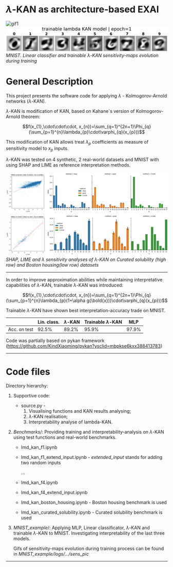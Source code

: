 # $\lambda$-KAN as architecture-based EXAI

![gif1](mnist_example/logs/MnistLR/lightning_logs/version_0/sens_pic/MnistLR.gif)
![gif2](mnist_example/logs/Mnist_tlmdSplineKAN/lightning_logs/version_0/sens_pic/tlmdSplineKAN.gif)
_MNIST. Linear classifier and trainable $\lambda$-KAN sensitivity-maps evolution during training_

# General Description
This project presents the software code for applying $\lambda$ - Kolmogorov-Arnold networks ($\lambda$-KAN).

$\lambda$-KAN is modification of KAN, based on Kahane`s version of Kolmogorov-Arnold theorem:

$$f(x_{1},\cdot\cdot\cdot, x_{n})=\sum_{q=1}^{2n+1}\Phi_{q}(\sum_{p=1}^{n}\lambda_{p}\cdot\varphi_{q}(x_{p}))$$

This modification of KAN allows treat $\lambda_{p}$ coefficients as measure of sensitivity model to $x_{p}$ inputs.

$\lambda$-KAN was tested on 4 synthetic, 2 real-world datasets and MNIST with using SHAP and LIME as reference interpretation methods.

![pic1](pictures/Pic1.png)
*SHAP, LIME and $\lambda$ sensitivity analyses of $\lambda$-KAN on Curated solubility (high row) and Boston housing(low row) datasets*


---
In order to improve approximation abilities while maintaining interpretative capabilities of $\lambda$-KAN, trainable $\lambda$-KAN was introduced:

$$f(x_{1},\cdot\cdot\cdot, x_{n})=\sum_{q=1}^{2n+1}\Phi_{q}(\sum_{p=1}^{n}\lambda_{p}(1+\alpha g(\bold{x}))\cdot\varphi_{q}(x_{p}))$$


Trainable $\lambda$-KAN have shown best interpretation-accuracy trade on MNIST.

|  | Lin. class. | $\lambda$-KAN | Trainable $\lambda$-KAN | MLP |
|--|-------------|---------------|-------------------------|-----|
| Acc. on test | 92.5% | 89.2% | 95.9% | 97.9% |


Code was partially based on pykan framework (https://github.com/KindXiaoming/pykan?ysclid=mbpkse6kxx388413783)

---
# Code files
Directory hierarchy: 

1) Supportive code:
    * source.py - 
        1. Visualising functions and KAN results analysing; 
        2. $\lambda$-KAN realisation;
        3. Interpretability analyse of lambda-KAN.


2) _Benchmarks_/: Providing training and interpretability-analysis on $\lambda$-KAN using test functions and real-world benchmarks.
    * lmd_kan_f1.ipynb
    * lmd_kan_f1_extend_input.ipynb - _extended_input_ stands for adding two random inputs

        ...
    * lmd_kan_f4.ipynb
    * lmd_kan_f4_extend_input.ipynb
    * lmd_kan_boston_housing.ipynb - Boston housing benchmark is used
    * lmd_kan_curated_solubility.ipynb - Curated solubility benchmark is used


3) _MNIST_example_/: Applying MLP, Linear classificator, $\lambda$-KAN and trainable $\lambda$-KAN to MNIST. Investigating interpretability of the last three models.

    Gifs of sensitivity-maps evolution during training process can be found in _MNIST_example/logs/.../sens_pic_

---